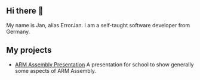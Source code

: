 ## Hi there 👋
My name is Jan, alias ErrorJan. I am a self-taught software developer from Germany.

## My projects
- [ARM Assembly Presentation](https://docs.google.com/presentation/d/1xKW8BYRWsfT6Pfx7LosQPivbPIfvwocDn6deSxLL5xY/edit?usp=sharing) A presentation for school to show generally some aspects of ARM Assembly.  

<!--
**ErrorJan/ErrorJan** is a ✨ _special_ ✨ repository because its `README.md` (this file) appears on your GitHub profile.

Here are some ideas to get you started:

- 🔭 I’m currently working on ...
- 🌱 I’m currently learning ...
- 👯 I’m looking to collaborate on ...
- 🤔 I’m looking for help with ...
- 💬 Ask me about ...
- 📫 How to reach me: ...
- 😄 Pronouns: ...
- ⚡ Fun fact: ...
-->
